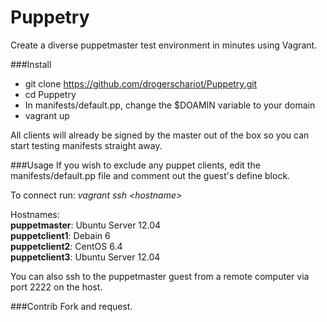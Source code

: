 Puppetry
=================

Create a diverse puppetmaster test environment in minutes using Vagrant.


###Install
- git clone https://github.com/drogerschariot/Puppetry.git
- cd Puppetry
- In manifests/default.pp, change the $DOAMIN variable to your domain
- vagrant up

All clients will already be signed by the master out of the box so you can start testing manifests straight away.


###Usage
If you wish to exclude any puppet clients, edit the manifests/default.pp file and comment out the guest's define block.

To connect run: <i>vagrant ssh \<hostname\></i>

Hostnames:<br />
<b>puppetmaster</b>:   Ubuntu Server 12.04 <br />
<b>puppetclient1</b>:  Debain 6            <br />
<b>puppetclient2</b>:	CentOS 6.4          <br />
<b>puppetclient3</b>:	Ubuntu Server 12.04 <br />

You can also ssh to the puppetmaster guest from a remote computer via port 2222 on the host.

###Contrib
Fork and request.

